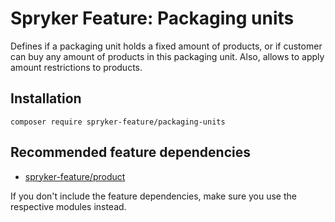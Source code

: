 # Spryker Feature: Packaging units

Defines if a packaging unit holds a fixed amount of products, or if customer can buy any amount of products in this packaging unit. Also, allows to apply amount restrictions to products.

## Installation

```
composer require spryker-feature/packaging-units
```

## Recommended feature dependencies
- [spryker-feature/product](https://github.com/spryker-feature/product)

If you don't include the feature dependencies, make sure you use the respective modules instead.
